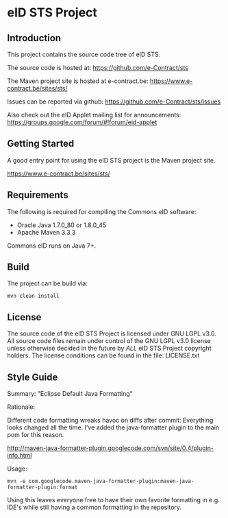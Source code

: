 # eID STS Project


## Introduction

This project contains the source code tree of eID STS.

The source code is hosted at: https://github.com/e-Contract/sts

The Maven project site is hosted at e-contract.be: https://www.e-contract.be/sites/sts/

Issues can be reported via github: https://github.com/e-Contract/sts/issues

Also check out the eID Applet mailing list for announcements: https://groups.google.com/forum/#!forum/eid-applet


## Getting Started

A good entry point for using the eID STS project is the Maven project site.

https://www.e-contract.be/sites/sts/


## Requirements

The following is required for compiling the Commons eID software:

* Oracle Java 1.7.0_80 or 1.8.0_45
* Apache Maven 3.3.3

Commons eID runs on Java 7+.


## Build

The project can be build via:

```shell
mvn clean install
```


## License

The source code of the eID STS Project is licensed under GNU LGPL v3.0.
All source code files remain under control of the GNU LGPL v3.0 license 
unless otherwise decided in the future by _ALL_ eID STS Project 
copyright holders.
The license conditions can be found in the file: LICENSE.txt


## Style Guide

Summary: "Eclipse Default Java Formatting"

Rationale:

Different code formatting wreaks havoc on diffs after commit:
Everything looks changed all the time.
I've added the java-formatter plugin to the main pom for this reason.

http://maven-java-formatter-plugin.googlecode.com/svn/site/0.4/plugin-info.html

Usage:

```shell
mvn -e com.googlecode.maven-java-formatter-plugin:maven-java-formatter-plugin:format
```

Using this leaves everyone free to have their own favorite formatting
in e.g. IDE's while still having a common formatting in the repository.